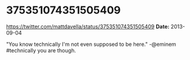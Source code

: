 # 375351074351505409
https://twitter.com/mattdavella/status/375351074351505409
**Date:** 2013-09-04

"You know technically I'm not even supposed to be here." -@eminem #technically you are though.
